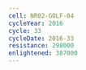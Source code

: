 ```yaml
---
cell: NR02-GOLF-04
cycleYear: 2016
cycle: 33
cycleDate: 2016-33
resistance: 298000
enlightened: 387000 
---
```

      
